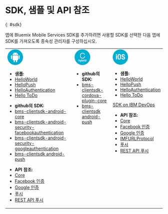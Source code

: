 # SDK, 샘플 및 API 참조
{: #sdk}

앱에 Bluemix Mobile Services SDK를 추가하려면 사용할 SDK를 선택한 다음 앱에 SDK를 가져오도록 종속성 관리자를 구성하십시오.

<table id="sdk__sdk-table-mbaas" class="mobile-dl"><tbody><tr class="doc-tr-even"><td><img src="images/Droid_SDK_icon.png" alt="android">
<!---
<p class="cta"><a href="/docs/starters/mobilefirst/gettingstarted/android_existingproject.html#setup_sdk_gradle">Get SDK</a></p>
--->

<ul><li><strong>샘플:</strong></li>
<li><a href="gettingstarted/android.html">HelloWorld</a></li>
<li><a href="https://github.com/ibm-bluemix-mobile-services/bms-samples-android-hellopush" rel="external" title="(새 탭 또는 창에 열림)" target="_blank">HelloPush</a>
</li>
<li><a href="https://github.com/ibm-bluemix-mobile-services/bms-samples-android-helloauthentication" rel="external" title="(새 탭 또는 창에 열림)" target="_blank">HelloAuthentication</a>
</li>
<li><a href="https://github.com/ibm-bluemix-mobile-services/bms-samples-android-hellotodo" rel="external" title="(새 탭 또는 창에 열림)" target="_blank">Hello ToDo</a></li>

</ul>

<ul><li><strong>github의 SDK:</strong></li>
<li><a href="https://github.com/ibm-bluemix-mobile-services/bms-clientsdk-android-core" rel="external" title="(새 탭 또는 창에 열림)" target="_blank">bms-clientsdk-android-core</a></li>
<li><a href="https://github.com/ibm-bluemix-mobile-services/bms-clientsdk-android-security-facebookauthentication" rel="external" title="(새 탭 또는 창에 열림)" target="_blank">bms-clientsdk-android-security-facebookauthentication</a></li>
<li><a href="https://github.com/ibm-bluemix-mobile-services/bms-clientsdk-android-security-googleauthentication" rel="external" title="(새 탭 또는 창에 열림)" target="_blank">bms-clientsdk-android-security-googleauthentication</a></li>
<li><a href="https://github.com/ibm-bluemix-mobile-services/bms-clientsdk-android-push" rel="external" title="(새 탭 또는 창에 열림)" target="_blank">bms-clientsdk android-push</a></li>
</ul>
<ul>
<li><strong>API 참조:</strong></li>
<li><a href="https://www.{DomainName}/docs/api/content/api/mobilefirst/android/core-api-doc/overview-summary.html" rel="external" title="(새 탭 또는 창에 열림)" target="_blank">Core</a></li>
<li><a href="https://www.{DomainName}/docs/api/content/api/mobilefirst/android/facebook-api-doc/index.html" rel="external" title="(새 탭 또는 창에 열림)" target="_blank">Facebook 인증</a></li>
<li><a href="https://www.{DomainName}/docs/api/content/api/mobilefirst/android/google-api-doc/index.html" rel="external" title="(새 탭 또는 창에 열림)" target="_blank">Google 인증</a></li>
<li><a href="https://www.{DomainName}/docs/api/content/api/mobilefirst/android/push-api-doc/overview-summary.html" rel="external" title="(새 탭 또는 창에 열림)" target="_blank">푸시</a></li>
<li><a href="https://www.{DomainName}/docs/api/content/api/mobilefirst/android/push-api-doc/overview-summary.html" rel="external" title="(새 탭 또는 창에 열림)" target="_blank">REST API 푸시</a></li>
</ul>
</td><td valign="top"><img src="images/cdova_sdk_icon.png" alt="cordova">
<!---
<p class="cta"><a href="test">Get SDK</a></p>
--->
<!---
<ul><li><strong>Samples:</strong></li>
<li><a href="gettingstarted/cordova.html">HelloWorld</a></li>
-->
</ul>

<ul><li><strong>github의 SDK:</strong></li>
<li><a href="https://github.com/ibm-bluemix-mobile-services/bms-clientsdk-cordova-plugin-core" rel="external" title="(새 탭 또는 창에 열림)" target="_blank">bms-clientsdk-cordova-plugin-core</a></li>
<li><a href="https://github.com/ibm-bluemix-mobile-services/bms-clientsdk-cordova-plugin-push" rel="external" title="(새 탭 또는 창에 열림)" target="_blank">bms-clientsdk android-push</a></li>
</ul>

</td>
<td valign="top"><img src="images/iOS_SDK_icon.png" alt="ios">

<!---
<p class="cta"><a href="/docs/starters/mobilefirst/gettingstarted/existingproject.html#setup_sdk_cocoapods">Get
SDK</a></p> --->

<ul><li><strong>샘플:</strong></li>
<li><a href="gettingstarted/ios.html">HelloWorld</a></li>
<li><a href="https://github.com/ibm-bluemix-mobile-services/bms-samples-ios-hellopush" rel="external" title="(새 탭 또는 창에 열림)" target="_blank">HelloPush</a>
</li>
<li><a href="https://github.com/ibm-bluemix-mobile-services/bms-samples-ios-helloauthentication" rel="external" title="(새 탭 또는 창에 열림)" target="_blank">HelloAuthentication</a>
</li>
<li><a href="https://github.com/ibm-bluemix-mobile-services/bms-samples-ios-hellotodo" rel="external" title="(새 탭 또는 창에 열림)" target="_blank">Hello ToDo</a></li>
</ul>

<p class="devops"><a href="https://hub.jazz.net/git/bluemixmobilesdk/imf-ios-sdk/archive?revstr=master">SDK on IBM
DevOps</a></p>
<ul>
<li><strong>API 참조:</strong></li>
<li><a href="https://www.{DomainName}/docs/api/content/api/mobilefirst/ios/IMFCore_api-doc/html/index.html" rel="external" title="(새 탭 또는 창에 열림)" target="_blank">Core</a></li>
<li><a href="https://www.{DomainName}/docs/api/content/api/mobilefirst/ios/IMFFacebookAuthentication_api-doc/html/index.html" rel="external" title="(새 탭 또는 창에 열림)" target="_blank">Facebook 인증</a></li>
<li><a href="https://www.{DomainName}/docs/api/content/api/mobilefirst/ios/IMFGoogleAuthentication_api-doc/html/index.html" rel="external" title="(새 탭 또는 창에 열림)" target="_blank">Google 인증</a></li>
<li><a href="https://www.{DomainName}/docs/api/content/api/mobilefirst/ios/IMFURLProtocol_api-doc/html/index.html" rel="external" title="(새 탭 또는 창에 열림)" target="_blank">IMFURLProtocol</a></li>
<li><a href="https://www.{DomainName}/docs/api/content/api/mobilefirst/ios/IMFPush_api-doc/html/index.html" rel="external" title="(새 탭 또는 창에 열림)" target="_blank">푸시</a></li>
<li><a href="https://www.{DomainName}/docs/api/content/api/mobilefirst/android/push-api-doc/overview-summary.html" rel="external" title="(새 탭 또는 창에 열림)" target="_blank">REST API 푸시</a></li>
</ul>
</td>
</tr>
</tbody>
</table>
